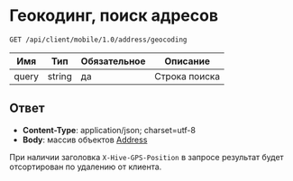 # Геокодинг, поиск адресов

`GET /api/client/mobile/1.0/address/geocoding`

Имя | Тип | Обязательное | Описание
--- | --- | --- | ---
query | string | да | Строка поиска



 ## Ответ
 
* **Content-Type**:	application/json; charset=utf-8
* **Body**:	массив объектов [Address](objects.md#address-fields)


При наличии заголовка `X-Hive-GPS-Position` в запросе результат будет отсортирован по удалению от клиента.


